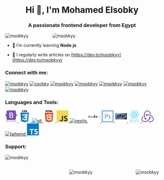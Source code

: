 <h1 align="center">Hi 👋, I'm Mohamed Elsobky</h1>
<h3 align="center">A passionate frontend developer from Egypt</h3>

<img  align="right" width="350px" style="border-radius: 50px" src="https://media0.giphy.com/media/qgQUggAC3Pfv687qPC/giphy.gif?cid=790b7611997f1c1825f1c6d6973764856303f2dc5c2ca31f&rid=giphy.gif&ct=g" alt="msobkyy" />

<p align="left"> <img src="https://komarev.com/ghpvc/?username=msobkyy&label=Profile%20views&color=0e75b6&style=flat" alt="msobkyy" /> </p>

- 🌱 I’m currently learning **Node.js**

- 📝 I regularly write articles on [https://dev.to/msobkyy](https://dev.to/msobkyy)

<h3 align="left">Connect with me:</h3>
<p align="left">
<a href="https://dev.to/msobkyy" target="blank"><img align="center" src="https://raw.githubusercontent.com/rahuldkjain/github-profile-readme-generator/master/src/images/icons/Social/devto.svg" alt="msobkyy" height="30" width="40" /></a>
<a href="https://twitter.com/vsobky" target="blank"><img align="center" src="https://raw.githubusercontent.com/rahuldkjain/github-profile-readme-generator/master/src/images/icons/Social/twitter.svg" alt="vsobky" height="30" width="40" /></a>
<a href="https://linkedin.com/in/msobkyy" target="blank"><img align="center" src="https://raw.githubusercontent.com/rahuldkjain/github-profile-readme-generator/master/src/images/icons/Social/linked-in-alt.svg" alt="msobkyy" height="30" width="40" /></a>
<a href="https://fb.com/msobkyy" target="blank"><img align="center" src="https://raw.githubusercontent.com/rahuldkjain/github-profile-readme-generator/master/src/images/icons/Social/facebook.svg" alt="msobkyy" height="30" width="40" /></a>
<a href="https://instagram.com/msobkyy" target="blank"><img align="center" src="https://raw.githubusercontent.com/rahuldkjain/github-profile-readme-generator/master/src/images/icons/Social/instagram.svg" alt="msobkyy" height="30" width="40" /></a>
<a href="https://www.behance.net/msobkyy" target="blank"><img align="center" src="https://raw.githubusercontent.com/rahuldkjain/github-profile-readme-generator/master/src/images/icons/Social/behance.svg" alt="msobkyy" height="30" width="40" /></a>
<a href="https://medium.com/msobkyy" target="blank"><img align="center" src="https://raw.githubusercontent.com/rahuldkjain/github-profile-readme-generator/master/src/images/icons/Social/medium.svg" alt="msobkyy" height="30" width="40" /></a>
</p>

<h3 align="left">Languages and Tools:</h3>
<p align="left"> <a href="https://getbootstrap.com" target="_blank" rel="noreferrer"> <img src="https://raw.githubusercontent.com/devicons/devicon/master/icons/bootstrap/bootstrap-plain-wordmark.svg" alt="bootstrap" width="40" height="40"/> </a> <a href="https://www.w3schools.com/css/" target="_blank" rel="noreferrer"> <img src="https://raw.githubusercontent.com/devicons/devicon/master/icons/css3/css3-original-wordmark.svg" alt="css3" width="40" height="40"/> </a> <a href="https://git-scm.com/" target="_blank" rel="noreferrer"> <img src="https://www.vectorlogo.zone/logos/git-scm/git-scm-icon.svg" alt="git" width="40" height="40"/> </a> <a href="https://www.w3.org/html/" target="_blank" rel="noreferrer"> <img src="https://raw.githubusercontent.com/devicons/devicon/master/icons/html5/html5-original-wordmark.svg" alt="html5" width="40" height="40"/> </a> <a href="https://developer.mozilla.org/en-US/docs/Web/JavaScript" target="_blank" rel="noreferrer"> <img src="https://raw.githubusercontent.com/devicons/devicon/master/icons/javascript/javascript-original.svg" alt="javascript" width="40" height="40"/> </a> <a href="https://nextjs.org/" target="_blank" rel="noreferrer"> <img src="https://cdn.worldvectorlogo.com/logos/nextjs-2.svg" alt="nextjs" width="40" height="40"/> </a> <a href="https://nodejs.org" target="_blank" rel="noreferrer"> <img src="https://raw.githubusercontent.com/devicons/devicon/master/icons/nodejs/nodejs-original-wordmark.svg" alt="nodejs" width="40" height="40"/> </a> <a href="https://www.photoshop.com/en" target="_blank" rel="noreferrer"> <img src="https://raw.githubusercontent.com/devicons/devicon/master/icons/photoshop/photoshop-line.svg" alt="photoshop" width="40" height="40"/> </a> <a href="https://www.php.net" target="_blank" rel="noreferrer"> <img src="https://raw.githubusercontent.com/devicons/devicon/master/icons/php/php-original.svg" alt="php" width="40" height="40"/> </a> <a href="https://reactjs.org/" target="_blank" rel="noreferrer"> <img src="https://raw.githubusercontent.com/devicons/devicon/master/icons/react/react-original-wordmark.svg" alt="react" width="40" height="40"/> </a> <a href="https://redux.js.org" target="_blank" rel="noreferrer"> <img src="https://raw.githubusercontent.com/devicons/devicon/master/icons/redux/redux-original.svg" alt="redux" width="40" height="40"/> </a> <a href="https://tailwindcss.com/" target="_blank" rel="noreferrer"> <img src="https://www.vectorlogo.zone/logos/tailwindcss/tailwindcss-icon.svg" alt="tailwind" width="40" height="40"/> </a> <a href="https://www.typescriptlang.org/" target="_blank" rel="noreferrer"> <img src="https://raw.githubusercontent.com/devicons/devicon/master/icons/typescript/typescript-original.svg" alt="typescript" width="40" height="40"/> </a> </p>

<h3 align="left">Support:</h3>
<p><a href="https://www.buymeacoffee.com/msobkyy"> <img align="left" src="https://cdn.buymeacoffee.com/buttons/v2/default-yellow.png" height="50" width="210" alt="msobkyy" /></a></p><br><br>

<p><img align="left" src="https://github-readme-stats.vercel.app/api/top-langs?username=msobkyy&show_icons=true&locale=en&layout=compact" alt="msobkyy" /> <img align="right" src="https://github-readme-stats.vercel.app/api?username=msobkyy&show_icons=true&locale=en" alt="msobkyy" /></p>


